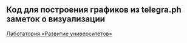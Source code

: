 ## Код для построения графиков из telegra.ph заметок о визуализации

[Лаботатория «Развитие университетов»](https://uni.hse.ru)